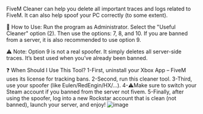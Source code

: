 FiveM Cleaner can help you delete all important traces and logs related to FiveM. It can also help spoof your PC correctly (to some extent).

🔧 How to Use:
Run the program as Administrator.
Select the "Useful Cleaner" option (2).
Then use the options: 7, 8, and 10.
If you are banned from a server, it is also recommended to use option 9.

⚠️ Note: Option 9 is not a real spoofer. It simply deletes all server-side traces. It’s best used when you’ve already been banned.

❓ When Should I Use This Tool?
1-First, uninstall your Xbox App – FiveM uses its license for tracking bans.
2-Second, run this cleaner tool.
3-Third, use your spoofer (like Eulen/RedEngin/HX/...).
4-⚠️Make sure to switch your Steam account if you banned from the server not fivem.
5-Finally, after using the spoofer, log into a new Rockstar account that is clean (not banned), launch your server, and enjoy!
![image](https://github.com/user-attachments/assets/de33eb19-ef48-4d9a-a62a-e56eb8426832)
